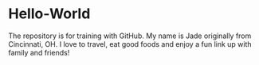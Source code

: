 # Hello-World
The repository is for training with GitHub.
My name is Jade originally from Cincinnati, OH. I love to travel, eat good foods and enjoy a fun link up with family and friends!
